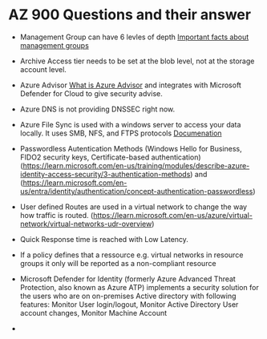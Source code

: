 # AZ 900 Questions and their answer

- Management Group can have 6 levles of depth [Important facts about management groups](https://learn.microsoft.com/en-us/azure/governance/management-groups/overview#important-facts-about-management-groups)

- Archive Access tier needs to be set at the blob level, not at the storage account level.

- Azure Advisor [What is Azure Advisor](https://learn.microsoft.com/en-us/azure/advisor/advisor-overview) and integrates with Microsoft Defender for Cloud to give security advise.

- Azure DNS is not providing DNSSEC right now.

- Azure File Sync is used with a windows server to access your data locally. It uses SMB, NFS, and FTPS protocols [Documenation](https://docs.microsoft.com/en-us/learn/modules/describe-azure-storage-services/7-identify-azure-file-movement-options)

- Passwordless Autentication Methods (Windows Hello for Business, FIDO2 security keys, Certificate-based authentication) (https://learn.microsoft.com/en-us/training/modules/describe-azure-identity-access-security/3-authentication-methods) and (https://learn.microsoft.com/en-us/entra/identity/authentication/concept-authentication-passwordless)

- User defined Routes are used in a virtual network to change the way how traffic is routed. (https://learn.microsoft.com/en-us/azure/virtual-network/virtual-networks-udr-overview)

- Quick Response time is reached with Low Latency.

- If a policy defines that a ressource e.g. virtual networks in resource groups it only will be reported as a non-compliant resource

- Microsoft Defender for Identity (formerly Azure Advanced Threat Protection, also known as Azure ATP) implements a security solution for the users who are on on-premises Active directory with following features: Monitor User login/logout, Monitor Active Directory User account changes, Monitor Machine Account

-
